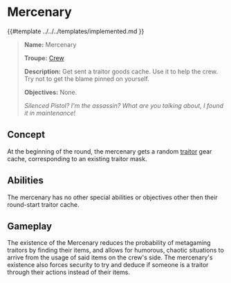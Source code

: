 # Mercenary

{{#template ../../../templates/implemented.md }}

> **Name:** Mercenary
>
> **Troupe:** [Crew](../crew.md)
>
> **Description:** Get sent a traitor goods cache. Use it to help the crew. Try not to get the blame pinned on yourself.
>
> **Objectives:** None.
>
> *Silenced Pistol? I'm the assassin? What are you talking about, I found it in maintenance!*

## Concept
At the beginning of the round, the mercenary gets a random [traitor](../traitors.md) gear cache, corresponding to an existing traitor mask.

## Abilities
The mercenary has no other special abilities or objectives other then their round-start traitor cache.

## Gameplay
The existence of the Mercenary reduces the probability of metagaming traitors by finding their items, and allows for humorous, chaotic situations to arrive from the usage of said items on the crew's side. The mercenary's existence also forces security to try and deduce if someone is a traitor through their actions instead of their items.
